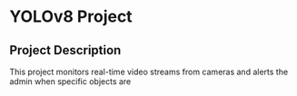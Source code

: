 # YOLOv8 Project

## Project Description
This project monitors real-time video streams from cameras and alerts the admin when specific objects are

